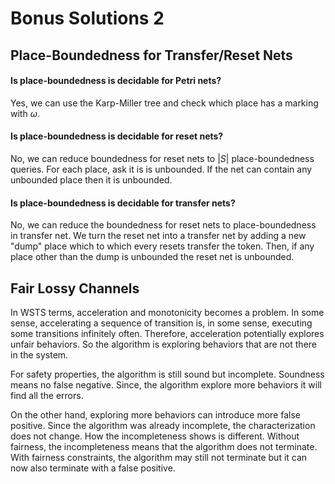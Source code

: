 # Bonus Solutions 2

## Place-Boundedness for Transfer/Reset Nets

#### Is place-boundedness is decidable for Petri nets?

Yes, we can use the Karp-Miller tree and check which place has a marking with $ω$.

#### Is place-boundedness is decidable for reset nets?

No, we can reduce boundedness for reset nets to $|S|$ place-boundedness queries.
For each place, ask it is is unbounded.
If the net can contain any unbounded place then it is unbounded.

#### Is place-boundedness is decidable for transfer nets?

No, we can reduce the boundedness for reset nets to place-boundedness in transfer net.
We turn the reset net into a transfer net by adding a new "dump" place which to which every resets transfer the token.
Then, if any place other than the dump is unbounded the reset net is unbounded.


## Fair Lossy Channels

In WSTS terms, acceleration and monotonicity becomes a problem.
In some sense, accelerating a sequence of transition is, in some sense, executing some transitions infinitely often.
Therefore, acceleration potentially explores unfair behaviors.
So the algorithm is exploring behaviors that are not there in the system.

For safety properties, the algorithm is still sound but incomplete.
Soundness means no false negative.
Since, the algorithm explore more behaviors it will find all the errors.

On the other hand, exploring more behaviors can introduce more false positive.
Since the algorithm was already incomplete, the characterization does not change.
How the incompleteness shows is different.
Without fairness, the incompleteness means that the algorithm does not terminate.
With fairness constraints, the algorithm may still not terminate but it can now also terminate with a false positive.
